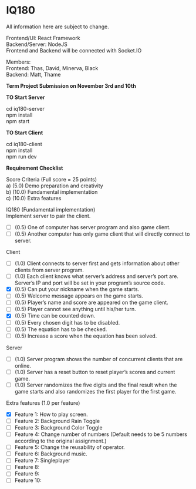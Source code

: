 # IQ180  

All information here are subject to change.  

Frontend/UI: React Framework  
Backend/Server: NodeJS  
Frontend and Backend will be connected with Socket.IO  

Members:  
Frontend: Thas, David, Minerva, Black  
Backend: Matt, Thame  

**Term Project Submission on November 3rd and 10th**  

**TO Start Server**  

cd iq180-server  
npm install  
npm start  

**TO Start Client**  
  
cd iq180-client  
npm install  
npm run dev  

**Requirement Checklist**  

Score Criteria (Full score = 25 points)  
a) (5.0) Demo preparation and creativity  
b) (10.0) Fundamental implementation  
c) (10.0) Extra features  

IQ180 (Fundamental implementation)  
Implement server to pair the client.  
- [ ] (0.5) One of computer has server program and also game client.  
- [ ] (0.5) Another computer has only game client that will directly connect to server.  
  
Client  
- [ ] (1.0) Client connects to server first and gets information about other clients from server program.  
- [ ] (1.0) Each client knows what server’s address and server’s port are. Server’s IP and port will be set in your program’s source code.  
- [X] (0.5) Can put your nickname when the game starts.  
- [ ] (0.5) Welcome message appears on the game starts.  
- [ ] (0.5) Player’s name and score are appeared on the game client.  
- [ ] (0.5) Player cannot see anything until his/her turn.  
- [X] (0.5) Time can be counted down.  
- [ ] (0.5) Every chosen digit has to be disabled.  
- [ ] (0.5) The equation has to be checked.  
- [ ] (0.5) Increase a score when the equation has been solved.
  
Server  
- [ ] (1.0) Server program shows the number of concurrent clients that are online.  
- [ ] (1.0) Server has a reset button to reset player’s scores and current game.  
- [ ] (1.0) Server randomizes the five digits and the final result when the game starts and also randomizes the first player for the first game.
  
Extra features (1.0 per feature)
- [X] Feature 1: How to play screen.
- [ ] Feature 2: Background Rain Toggle
- [ ] Feature 3: Background Color Toggle
- [ ] Feature 4: Change number of numbers (Default needs to be 5 numbers according to the original assignment.)
- [ ] Feature 5: Change the reusability of operator.
- [ ] Feature 6: Background music.
- [ ] Feature 7: Singleplayer
- [ ] Feature 8: 
- [ ] Feature 9: 
- [ ] Feature 10:  

